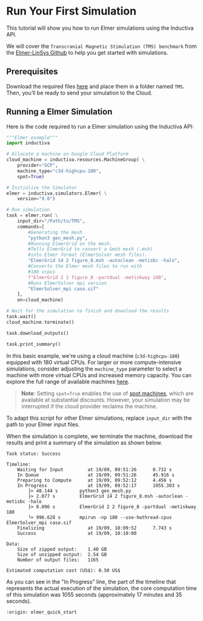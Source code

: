 # Run Your First Simulation
This tutorial will show you how to run Elmer simulations using the Inductiva API. 

We will cover the `Transcranial Magnetic Stimulation (TMS) benchmark` from the [Elmer-LinSys Github](https://github.com/ElmerCSC/elmer-linsys) to help you get started with simulations.

## Prerequisites
Download the required files [here](https://github.com/ElmerCSC/elmer-linsys/tree/main/Magnetostatics/TMS) and place them in a folder named `TMS`. Then, you’ll be ready to send your simulation to the Cloud.

## Running a Elmer Simulation
Here is the code required to run a Elmer simulation using the Inductiva API:

```python
"""Elmer example"""
import inductiva

# Allocate a machine on Google Cloud Platform
cloud_machine = inductiva.resources.MachineGroup( \
    provider="GCP",
    machine_type="c3d-highcpu-180",
	spot=True)

# Initialize the Simulator
elmer = inductiva.simulators.Elmer( \
    version="9.0")

# Run simulation
task = elmer.run( \
    input_dir="/Path/to/TMS",
    commands=[
		#Generating the mesh
        "python3 gen_mesh.py",
        #Running ElmerGrid on the mesh.
        #Tells ElmerGrid to convert a Gmsh mesh (.msh)
		#into Elmer format (ElmerSolver mesh files).
        "ElmerGrid 14 2 figure_8.msh -autoclean -metisbc -halo",
        #Converts the Elmer mesh files to run with
		#180 vcpus
        f"ElmerGrid 2 2 figure_8 -partdual -metiskway 180",
		#Runs ElmerSolver mpi version
        "ElmerSolver_mpi case.sif"
    ],
    on=cloud_machine)

# Wait for the simulation to finish and download the results
task.wait()
cloud_machine.terminate()

task.download_outputs()

task.print_summary()
```

In this basic example, we're using a cloud machine (`c3d-highcpu-180`) equipped with 180 virtual CPUs. 
For larger or more compute-intensive simulations, consider adjusting the `machine_type` parameter to select 
a machine with more virtual CPUs and increased memory capacity. You can explore the full range of available machines [here](https://console.inductiva.ai/machine-groups/instance-types).

> **Note**: Setting `spot=True` enables the use of [spot machines](../how-it-works/machines/spot-machines.md), which are available at substantial discounts. 
> However, your simulation may be interrupted if the cloud provider reclaims the machine.

To adapt this script for other Elmer simulations, replace `input_dir` with the
path to your Elmer input files.

When the simulation is complete, we terminate the machine, download the results and print a summary of the simulation as shown below.

```
Task status: Success

Timeline:
	Waiting for Input         at 19/09, 09:51:26      0.732 s
	In Queue                  at 19/09, 09:51:26      45.916 s
	Preparing to Compute      at 19/09, 09:52:12      4.456 s
	In Progress               at 19/09, 09:52:17      1055.303 s
		├> 48.144 s        python3 gen_mesh.py
		├> 2.077 s         ElmerGrid 14 2 figure_8.msh -autoclean -metisbc -halo
		├> 8.096 s         ElmerGrid 2 2 figure_8 -partdual -metiskway 180
		└> 996.628 s       mpirun -np 180 --use-hwthread-cpus ElmerSolver_mpi case.sif
	Finalizing                at 19/09, 10:09:52      7.743 s
	Success                   at 19/09, 10:10:00      

Data:
	Size of zipped output:    1.40 GB
	Size of unzipped output:  2.54 GB
	Number of output files:   1165

Estimated computation cost (US$): 0.50 US$
```

As you can see in the "In Progress" line, the part of the timeline that represents the actual execution 
of the simulation, the core computation time of this simulation was 1055 seconds (approximately 17 
minutes and 35 seconds).

```{banner_small}
:origin: elmer_quick_start
```